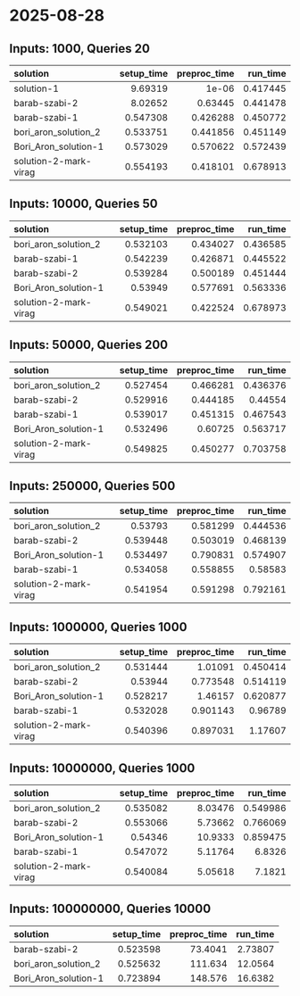 # 2025-08-28

## Inputs: 1000, Queries 20

| solution              |   setup_time |   preproc_time |   run_time |
|:----------------------|-------------:|---------------:|-----------:|
| solution-1            |     9.69319  |       1e-06    |   0.417445 |
| barab-szabi-2         |     8.02652  |       0.63445  |   0.441478 |
| barab-szabi-1         |     0.547308 |       0.426288 |   0.450772 |
| bori_aron_solution_2  |     0.533751 |       0.441856 |   0.451149 |
| Bori_Aron_solution-1  |     0.573029 |       0.570622 |   0.572439 |
| solution-2-mark-virag |     0.554193 |       0.418101 |   0.678913 |

## Inputs: 10000, Queries 50

| solution              |   setup_time |   preproc_time |   run_time |
|:----------------------|-------------:|---------------:|-----------:|
| bori_aron_solution_2  |     0.532103 |       0.434027 |   0.436585 |
| barab-szabi-1         |     0.542239 |       0.426871 |   0.445522 |
| barab-szabi-2         |     0.539284 |       0.500189 |   0.451444 |
| Bori_Aron_solution-1  |     0.53949  |       0.577691 |   0.563336 |
| solution-2-mark-virag |     0.549021 |       0.422524 |   0.678973 |

## Inputs: 50000, Queries 200

| solution              |   setup_time |   preproc_time |   run_time |
|:----------------------|-------------:|---------------:|-----------:|
| bori_aron_solution_2  |     0.527454 |       0.466281 |   0.436376 |
| barab-szabi-2         |     0.529916 |       0.444185 |   0.44554  |
| barab-szabi-1         |     0.539017 |       0.451315 |   0.467543 |
| Bori_Aron_solution-1  |     0.532496 |       0.60725  |   0.563717 |
| solution-2-mark-virag |     0.549825 |       0.450277 |   0.703758 |

## Inputs: 250000, Queries 500

| solution              |   setup_time |   preproc_time |   run_time |
|:----------------------|-------------:|---------------:|-----------:|
| bori_aron_solution_2  |     0.53793  |       0.581299 |   0.444536 |
| barab-szabi-2         |     0.539448 |       0.503019 |   0.468139 |
| Bori_Aron_solution-1  |     0.534497 |       0.790831 |   0.574907 |
| barab-szabi-1         |     0.534058 |       0.558855 |   0.58583  |
| solution-2-mark-virag |     0.541954 |       0.591298 |   0.792161 |

## Inputs: 1000000, Queries 1000

| solution              |   setup_time |   preproc_time |   run_time |
|:----------------------|-------------:|---------------:|-----------:|
| bori_aron_solution_2  |     0.531444 |       1.01091  |   0.450414 |
| barab-szabi-2         |     0.53944  |       0.773548 |   0.514119 |
| Bori_Aron_solution-1  |     0.528217 |       1.46157  |   0.620877 |
| barab-szabi-1         |     0.532028 |       0.901143 |   0.96789  |
| solution-2-mark-virag |     0.540396 |       0.897031 |   1.17607  |

## Inputs: 10000000, Queries 1000

| solution              |   setup_time |   preproc_time |   run_time |
|:----------------------|-------------:|---------------:|-----------:|
| bori_aron_solution_2  |     0.535082 |        8.03476 |   0.549986 |
| barab-szabi-2         |     0.553066 |        5.73662 |   0.766069 |
| Bori_Aron_solution-1  |     0.54346  |       10.9333  |   0.859475 |
| barab-szabi-1         |     0.547072 |        5.11764 |   6.8326   |
| solution-2-mark-virag |     0.540084 |        5.05618 |   7.1821   |

## Inputs: 100000000, Queries 10000

| solution             |   setup_time |   preproc_time |   run_time |
|:---------------------|-------------:|---------------:|-----------:|
| barab-szabi-2        |     0.523598 |        73.4041 |    2.73807 |
| bori_aron_solution_2 |     0.525632 |       111.634  |   12.0564  |
| Bori_Aron_solution-1 |     0.723894 |       148.576  |   16.6382  |